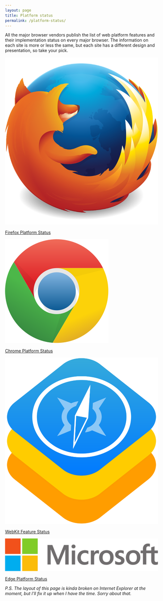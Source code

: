 ```yaml
---
layout: page
title: Platform status
permalink: /platform-status/
---
```

All the major browser vendors publish the list of web platform features and their implementation status on every major browser. The information on each site is more or less the same, but each site has a different design and presentation, so take your pick.

<div class="c-platform">
    <a href="https://platform-status.mozilla.org/" class="c-platform__link c-platform__firefox">
        <img src="/img/firefox.svg" class="c-platform__icon" alt="Firefox">
        <p>Firefox Platform Status</p>
    </a>
    <a href="https://www.chromestatus.com/features" class="c-platform__link c-platform__chrome">
        <img src="/img/chrome.svg" class="c-platform__icon" alt="Chrome">
        <p>Chrome Platform Status</p>
    </a>
    <a href="https://webkit.org/status/" class="c-platform__link c-platform__webkit">
        <img src="/img/webkit.svg" class="c-platform__icon" alt="WebKit">
        <p>WebKit Feature Status</p>
    </a>
    <a href="https://developer.microsoft.com/en-us/microsoft-edge/platform/status/" class="c-platform__link c-platform__microsoft">
        <img src="/img/microsoft.svg" class="c-platform__icon" alt="Microsoft">
        <p>Edge Platform Status</p>
    </a>
</div>

*P.S. The layout of this page is kinda broken on Internet Explorer at the moment, but I'll fix it up when I have the time. Sorry about that.*
